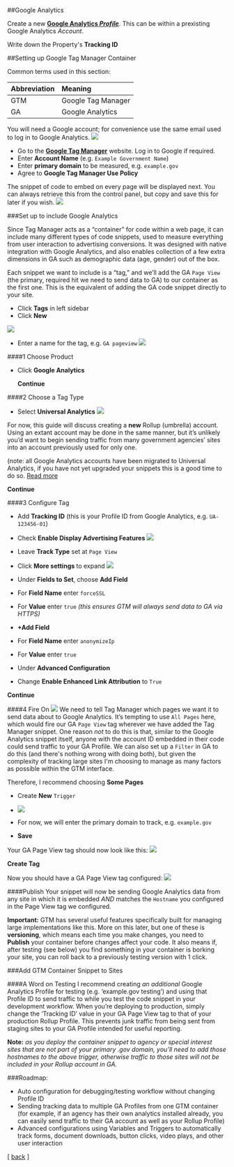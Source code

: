 

##Google Analytics

Create a new **[Google Analytics _Profile_](https://www.google.com/analytics)**. This can be within a prexisting Google Analytics _Account_.

Write down the Property's **Tracking ID**


##Setting up Google Tag Manager Container

Common terms used in this section:

| Abbreviation | Meaning |
|:-------------|:------------|
GTM | Google Tag Manager 
GA | Google Analytics

You will need a Google account; for convenience use the same email used to log in to Google Analytics.
![](https://raw.githubusercontent.com/laurenancona/unified-analytics/master/images/1-signup-screen.png)
- Go to the **[Google Tag Manager](https://tagmanager.google.com)** website. Log in to Google if required.
- Enter **Account Name** (e.g. `Example Government Name`)
- Enter **primary domain** to be measured, e.g. `example.gov`
- Agree to **Google Tag Manager Use Policy**

The snippet of code to embed on every page will be displayed next. You can always retrieve this from the control panel, but copy and save this for later if you wish.
![](https://raw.githubusercontent.com/laurenancona/unified-analytics/master/images/3-snippet.png)

###Set up to include Google Analytics

Since Tag Manager acts as a “container” for code within a web page, it can include many different types of code snippets, used to measure everything from user interaction to advertising conversions. It was designed with native integration with Google Analytics, and also enables collection of a few extra dimensions in GA such as demographic data (age, gender) out of the box.

Each snippet we want to include is a “tag,” and we’ll add the GA `Page View` (the primary, required hit we need to send data to GA) to our container as the first one. This is the equivalent of adding the GA code snippet directly to your site.

- Click **Tags** in left sidebar
- Click **New**

![](https://github.com/laurenancona/unified-analytics/blob/master/_site/images/%20new-tag.png)

- Enter a name for the tag, e.g. `GA pageview`
![](https://raw.githubusercontent.com/laurenancona/unified-analytics/master/images/5-tag-setup.png)

####1 Choose Product
-  Click **Google Analytics**
     
     **Continue**

####2 Choose a Tag Type
-  Select **Universal Analytics**
![](https://raw.githubusercontent.com/laurenancona/unified-analytics/master/images/5-2-tag-type.png) 

For now, this guide will discuss creating a **new** Rollup (umbrella) account. Using an extant account may be done in the same manner, but it’s unlikely you’d want to begin sending traffic from many government agencies’ sites into an account previously used for only one.

(note: all Google Analytics accounts have been migrated to Universal Analytics, if you have not yet upgraded your snippets this is a good time to do so. [Read more](https://developers.google.com/analytics/devguides/collection/upgrade/)

**Continue**

####3 Configure Tag

-  Add **Tracking ID** (this is your Profile ID from Google Analytics, e.g. `UA-123456-01`)

-  Check **Enable Display Advertising Features** ![](https://raw.githubusercontent.com/laurenancona/unified-analytics/master/images/8-1-configure-tag.png)

-  Leave **Track Type** set at `Page View`

-  Click **More settings** to expand
![](https://raw.githubusercontent.com/laurenancona/unified-analytics/master/images/8-2b-anonIP.png)
- Under **Fields to Set**, choose **Add Field**
-  For **Field Name** enter `forceSSL` 
-  For **Value** enter `true`
          _(this ensures GTM will always send data to GA via HTTPS)_
- **+Add Field**
-  For **Field Name** enter `anonymizeIp`
-  For **Value** enter `true`

-  Under **Advanced Configuration**
-   Change **Enable Enhanced Link Attribution** to `True`

**Continue**

####4 Fire On
![](https://raw.githubusercontent.com/laurenancona/unified-analytics/master/images/8-4-new-trigger.png)
We need to tell Tag Manager which pages we want it to send data about to Google Analytics. It’s tempting to use `All Pages` here, which would fire our GA `Page View` tag wherever we have added the Tag Manager snippet. One reason *not* to do this is that, similar to the Google Analytics snippet itself, anyone with the account ID embedded in their code could send traffic to your GA Profile. We can also set up a `Filter` in GA to do this (and there's nothing wrong with doing both), but given the complexity of tracking large sites I'm choosing to manage as many factors as possible within the GTM interface.

Therefore, I recommend choosing **Some Pages**
- Create **New** `Trigger`
- ![](https://raw.githubusercontent.com/laurenancona/unified-analytics/master/images/8-5-trigger-setup.png)

- For now, we will enter the primary domain to track, e.g. `example.gov`
 
- **Save**

Your GA Page View tag should now look like this:
![](https://raw.githubusercontent.com/laurenancona/unified-analytics/master/images/9-1-tag-overview.png)

**Create Tag**

Now you should have a GA Page View tag configured:
![](https://raw.githubusercontent.com/laurenancona/unified-analytics/master/images/9-2-all-tags.png)

####Publish
Your snippet will now be sending Google Analytics data from any site in which it is embedded _AND_ matches the `Hostname` you configured in the Page View tag we configured.

**Important:** 
GTM has several useful features specifically built for managing large implementations like this. More on this later, but one of these is **versioning**, which means each time you make changes, you need to **Publish** your container before changes affect your code. It also means if, after testing (see below) you find something in your container is borking your site, you can roll back to a previously testing version with 1 click.

###Add GTM Container Snippet to Sites


####A Word on Testing
I recommend creating _an additional_ Google Analytics Profile for testing (e.g. ‘example.gov testing’) and using that Profile ID to send traffic to while you test the code snippet in your development workflow. When you’re deploying to production, simply change the ‘Tracking ID’ value in your GA Page View tag to that of your production Rollup Profile. This prevents junk traffic from being sent from staging sites to your GA Profile intended for useful reporting.

**Note:** _as you deploy the container snippet to agency or special interest sites that are not part of your primary .gov domain, you’ll need to add those hostnames to the above trigger, otherwise traffic to those sites will not be included in your Rollup account in GA._


###Roadmap:
- Auto configuration for debugging/testing workflow without changing Profile ID
- Sending tracking data to multiple GA Profiles from one GTM container (for example, if an agency has their own analytics installed already, you can easily send traffic to their GA account as well as your Rollup Profile)
- Advanced configurations using Variables and Triggers to automatically track forms, document downloads, button clicks, video plays, and other user interaction


[ [back](http://laurenancona.github.io/unified-analytics/) ]
